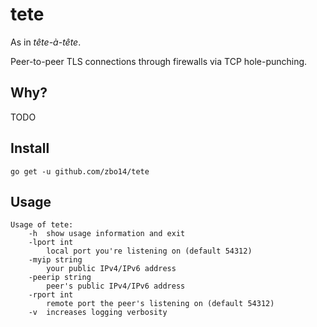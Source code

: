 # tete

As in *tête-à-tête*.

Peer-to-peer TLS connections through firewalls via TCP hole-punching.

## Why?

TODO

## Install

`go get -u github.com/zbo14/tete`

## Usage

```
Usage of tete:
    -h  show usage information and exit
    -lport int
        local port you're listening on (default 54312)
    -myip string
        your public IPv4/IPv6 address
    -peerip string
        peer's public IPv4/IPv6 address
    -rport int
        remote port the peer's listening on (default 54312)
    -v  increases logging verbosity
```
